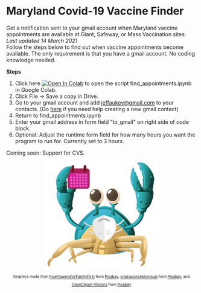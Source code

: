 # Maryland Covid-19 Vaccine Finder
Get a notification sent to your gmail account when Maryland vaccine appointments are available at Giant, Safeway, or Mass Vaccination sites.    
*Last updated 14 March 2021*  
Follow the steps below to find out when vaccine appointments become available. The only requirement is that you have a gmail account. No coding knowledge needed. 

**Steps**
1) Click here [![Open In Colab](https://colab.research.google.com/assets/colab-badge.svg)](https://colab.research.google.com/github/aubricot/md-covid-vaccine-finder/blob/master/find_appointments.ipynb) to open the script find_appointments.ipynb in Google Colab. 
2) Click File -> Save a copy in Drive. 
3) Go to your gmail account and add jeffaukey@gmail.com to your contacts. (Go [here](https://www.wikihow.com/Add-Contacts-in-Gmail) if you need help creating a new gmail contact)
4) Return to find_appointments.ipynb
5) Enter your gmail address in form field "to_gmail" on right side of code block.
6) Optional: Adjust the runtime form field for how many hours you want the program to run for. Currently set to 3 hours.

Coming soon: Support for CVS.

<p align="center">
<a href="url"><img src="https://github.com/aubricot/md-covid-vaccine-finder/blob/main/crabvax.jpg" align="middle" width="300" ></a></p>   

<p align="center">
<sub><sup>Graphics made from <a href="https://pixabay.com/users/fiveflowersforfamilyfirst-552028/?utm_source=link-attribution&amp;utm_medium=referral&amp;utm_campaign=image&amp;utm_content=2247443">FiveFlowersForFamilyFirst</a> from <a href="https://pixabay.com/?utm_source=link-attribution&amp;utm_medium=referral&amp;utm_campaign=image&amp;utm_content=2247443">Pixabay</a>, <a href="https://pixabay.com/users/cromaconceptovisual-4595909/?utm_source=link-attribution&amp;utm_medium=referral&amp;utm_campaign=image&amp;utm_content=4999857">cromaconceptovisual</a> from <a href="https://pixabay.com/?utm_source=link-attribution&amp;utm_medium=referral&amp;utm_campaign=image&amp;utm_content=4999857">Pixabay</a>, and <a href="https://pixabay.com/users/openclipart-vectors-30363/?utm_source=link-attribution&amp;utm_medium=referral&amp;utm_campaign=image&amp;utm_content=576487">OpenClipart-Vectors</a> from <a href="https://pixabay.com/?utm_source=link-attribution&amp;utm_medium=referral&amp;utm_campaign=image&amp;utm_content=576487">Pixabay</a> </sup></sub>
